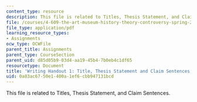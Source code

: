 ```yaml
---
content_type: resource
description: This file is related to Titles, Thesis Statement, and Claim Sentences.
file: /courses/4-609-the-art-museum-history-theory-controversy-spring-2014/0a83ac6750e1400a1ef6cbb947131bcd_MIT4_609S14_assignmnts_wh1.pdf
file_type: application/pdf
learning_resource_types:
- Assignments
ocw_type: OCWFile
parent_title: Assignments
parent_type: CourseSection
parent_uid: d85d05b9-03d4-aa19-45b4-7b0eb4c1df65
resourcetype: Document
title: 'Writing Handout 1: Title, Thesis Statement and Claim Sentences'
uid: 0a83ac67-50e1-400a-1ef6-cbb947131bcd
---
```

This file is related to Titles, Thesis Statement, and Claim Sentences.

